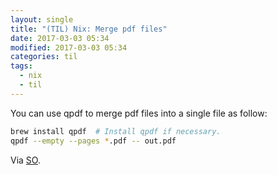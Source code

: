 ```yaml
---
layout: single
title: "(TIL) Nix: Merge pdf files"
date: 2017-03-03 05:34
modified: 2017-03-03 05:34
categories: til
tags:
  - nix
  - til
---
```


You can use qpdf to merge pdf files into a single file as follow:

```bash
brew install qpdf  # Install qpdf if necessary.
qpdf --empty --pages *.pdf -- out.pdf
```

Via [SO](https://stackoverflow.com/a/53754681/1257318).
